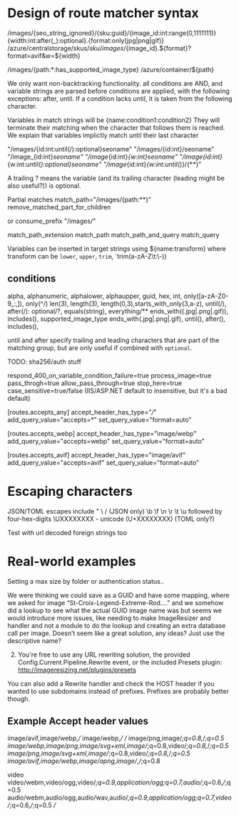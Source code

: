 # Design of route matcher syntax



/images/{seo_string_ignored}/{sku:guid}/{image_id:int:range(0,1111111)}{width:int:after(_):optional}.{format:only(jpg|png|gif)}
/azure/centralstorage/skus/${sku}/images/${image_id}.${format}?format=avif&w=${width}


/images/{path:*:has_supported_image_type}
/azure/container/${path}









We only want non-backtracking functionality. 
all conditions are AND, and variable strings are parsed before conditions are applied, with the following exceptions:
after, until.
If a condition lacks until, it is taken from the following character.



Variables in match strings will be 
{name:condition1:condition2}
They will terminate their matching when the character that follows them is reached. We explain that variables implictly match until their last character

"/images/{id:int:until(/):optional}seoname"
"/images/{id:int}/seoname"
"/image_{id:int}_seoname"
"/image_{id:int}_{w:int}_seoname"
"/image_{id:int}_{w:int:until(_):optional}seoname"
"/image_{id:int}_{w:int:until(_)}/{**}"

A trailing ? means the variable (and its trailing character (leading might be also useful?)) is optional.

Partial matches
match_path="/images/{path:**}"
remove_matched_part_for_children

or
consume_prefix "/images/"


match_path_extension
match_path
match_path_and_query
match_query


Variables can be inserted in target strings using ${name:transform}
where transform can be `lower`, `upper`, `trim`, `trim(a-zA-Z\t\:\\-))


## conditions 

alpha, alphanumeric, alphalower, alphaupper, guid, hex, int, only([a-zA-Z0-9_\:\,]), only(^/) len(3), length(3), length(0,3),starts_with_only(3,a-z), until(/), after(/): optional/?, equals(string), everything/**
 ends_with((.jpg|.png|.gif)), includes(), supported_image_type
ends_with(.jpg|.png|.gif), until(), after(), includes(), 

until and after specify trailing and leading characters that are part of the matching group, but are only useful if combined with `optional`.

TODO: sha256/auth stuff


respond_400_on_variable_condition_failure=true
process_image=true
pass_throgh=true
allow_pass_through=true
stop_here=true
case_sensitive=true/false (IIS/ASP.NET default to insensitive, but it's a bad default)

[routes.accepts_any]
accept_header_has_type="*/*"
add_query_value="accepts=*"
set_query_value="format=auto"

[routes.accepts_webp]
accept_header_has_type="image/webp"
add_query_value="accepts=webp"
set_query_value="format=auto"

[routes.accepts_avif]
accept_header_has_type="image/avif"
add_query_value="accepts=avif"
set_query_value="format=auto"


# Escaping characters

JSON/TOML escapes include 
\"
\\
\/ (JSON only)
\b
\f
\n
\r
\t
\u followed by four-hex-digits
\UXXXXXXXX - unicode         (U+XXXXXXXX) (TOML only?)

Test with url decoded foreign strings too

# Real-world examples

Setting a max size by folder or authentication status..

We were thinking we could save as a GUID and have some mapping, where we asked for image “St-Croix-Legend-Extreme-Rod….” and we somehow did a lookup to see what the actual GUID image name was but seems we would introduce more issues, like needing to make ImageResizer and handler and not a module to do the lookup and creating an extra database call per image. Doesn’t seem like a great solution, any ideas? Just use the descriptive name?

2. You're free to use any URL rewriting solution, the provided Config.Current.Pipeline.Rewrite event, or the included Presets plugin: http://imageresizing.net/plugins/presets

You can also add a Rewrite handler and check the HOST header if you wanted
to use subdomains instead of prefixes. Prefixes are probably better though.



## Example Accept header values
image/avif,image/webp,*/*
image/webp,*/*
*/*
image/png,image/*;q=0.8,*/*;q=0.5
image/webp,image/png,image/svg+xml,image/*;q=0.8,video/*;q=0.8,*/*;q=0.5
image/png,image/svg+xml,image/*;q=0.8,video/*;q=0.8,*/*;q=0.5
image/avif,image/webp,image/apng,image/*,*/*;q=0.8

video
video/webm,video/ogg,video/*;q=0.9,application/ogg;q=0.7,audio/*;q=0.6,*/*;q=0.5    audio/webm,audio/ogg,audio/wav,audio/*;q=0.9,application/ogg;q=0.7,video/*;q=0.6,*/*;q=0.5
*/*
